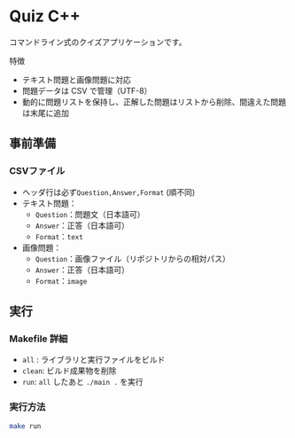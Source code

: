 # Quiz C++

コマンドライン式のクイズアプリケーションです。

特徴
- テキスト問題と画像問題に対応
- 問題データは CSV で管理（UTF-8）
- 動的に問題リストを保持し、正解した問題はリストから削除、間違えた問題は末尾に追加

## 事前準備
### CSVファイル
- ヘッダ行は必ず```Question,Answer,Format``` (順不同)
- テキスト問題：
    - ```Question```：問題文（日本語可）
    - ```Answer```：正答（日本語可）
    - ```Format```：```text```
- 画像問題：
    - ```Question```：画像ファイル（リポジトリからの相対パス）
    - ```Answer```：正答（日本語可）
    - ```Format```：```image```

## 実行
### Makefile 詳細
- `all` : ライブラリと実行ファイルをビルド
- `clean`: ビルド成果物を削除
- `run`: `all` したあと `./main .` を実行

### 実行方法
```bash
make run
```
